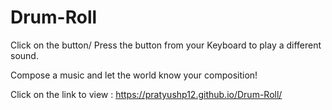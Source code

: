 # Drum-Roll

Click on the button/ Press the button from your Keyboard to play a different sound.

Compose a music and let the world know your composition!

Click on the link to view : https://pratyushp12.github.io/Drum-Roll/
